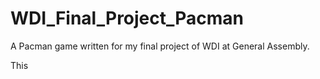 # WDI_Final_Project_Pacman
A Pacman game written for my final project of WDI at General Assembly. 

This
